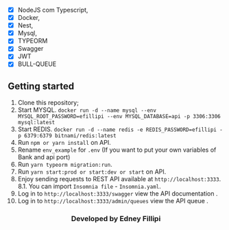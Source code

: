 - [x] NodeJS com Typescript,
- [x] Docker,
- [x] Nest,
- [x] Mysql,
- [x] TYPEORM
- [x] Swagger
- [x] JWT
- [x] BULL-QUEUE

## Getting started

1. Clone this repository;<br />
2. Start MYSQL. `docker run -d --name mysql --env MYSQL_ROOT_PASSWORD=efillipi --env MYSQL_DATABASE=api -p 3306:3306 mysql:latest`<br />
3. Start REDIS. `docker run -d --name redis -e REDIS_PASSWORD=efillipi -p 6379:6379 bitnami/redis:latest`<br />
4. Run `npm or yarn install` on API.<br />
5. Rename `env_example` for `.env` (If you want to put your own variables of Bank and api port)
6. Run `yarn typeorm migration:run`.<br />
7. Run `yarn start:prod or start:dev or start` on API.<br />
8. Enjoy sending requests to REST API available at `http://localhost:3333`.<br />
  8.1. You can import `Insomnia file` - `Insomnia.yaml`.<br />
9. Log in to `http://localhost:3333/swagger` view the API documentation .<br />
10. Log in to `http://localhost:3333/admin/queues` view the API queue .<br />

<h3 align="center">Developed by Edney Fillipi</h3>
